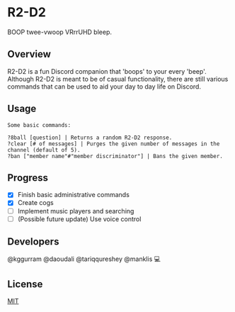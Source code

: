 # R2-D2

BOOP twee-vwoop VRrrUHD bleep.

## Overview

R2-D2 is a fun Discord companion that 'boops' to your every 'beep'. Although R2-D2 is meant to be of casual functionality, there are still various commands that can be used to aid your day to day life on Discord.

## Usage

```
Some basic commands:

?8ball [question] | Returns a random R2-D2 response.
?clear [# of messages] | Purges the given number of messages in the channel (default of 5).
?ban ["member name"#"member discriminator"] | Bans the given member.

```

## Progress

- [x] Finish basic administrative commands
- [x] Create cogs
- [ ] Implement music players and searching
- [ ] \(Possible future update) Use voice control

## Developers

@kggurram @daoudali @tariqqureshey @manklis :computer:

## License
[MIT](https://choosealicense.com/licenses/mit)
